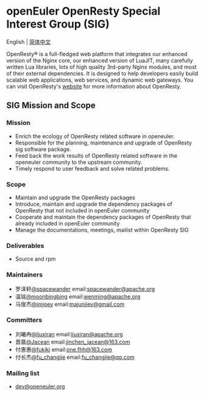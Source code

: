 
# openEuler OpenResty Special Interest Group (SIG)
English | [简体中文](./sig-OpenResty_cn.md)

OpenResty® is a full-fledged web platform that integrates our enhanced version of the Nginx core, our enhanced version of LuaJIT, many carefully written Lua libraries, lots of high quality 3rd-party Nginx modules, and most of their external dependencies. It is designed to help developers easily build scalable web applications, web services, and dynamic web gateways.
You can visit OpenResty's [website](https://openresty.org/) for more information about OpenResty.


## SIG Mission and Scope

### Mission

- Enrich the ecology of OpenResty related software in openeuler.
- Responsible for the planning, maintenance and upgrade of OpenResty sig software package.
- Feed back the work results of OpenResty related software in the openeuler community to the upstream community.
- Timely respond to user feedback and solve related problems.

### Scope

- Maintain and upgrade the OpenResty packages
- Introduce, maintain and upgrade the dependency packages of OpenResty that not included in openEuler community
- Cooperate and maintain the dependency packages of OpenResty that already included in openEuler community
- Manage the documentations, meetings, mailist within OpenResty SIG


### Deliverables

- Source and rpm

### Maintainers
- 罗泽轩[@spacewander](https://gitee.com/spacewander) email:spacewander@apache.org
- 温铭[@moonbingbing](https://gitee.com/moonbingbing) email:wenming@apache.org
- 马俊杰[@imjoey](https://gitee.com/imjoey) email:majunjiev@gmail.com

### Committers
- 刘曦冉[@liuxiran](https://gitee.com/liuxiran) email:liuxiran@apache.org
- 晋晨[@Jacean](https://gitee.com/Jacean) email:jinchen_jacean@163.com
- 付惠惠[@fukiki](https://gitee.com/fukiki) email:one.fhh@163.com
- 付长杰[@fu_changjie](https://gitee.com/fu_changjie) email:fu_changjie@qq.com

### Mailing list
- dev@openeuler.org

